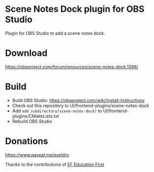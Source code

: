 # Scene Notes Dock plugin for OBS Studio

Plugin for OBS Studio to add a scene notes dock.

# Download
https://obsproject.com/forum/resources/scene-notes-dock.1398/

# Build
- Build OBS Studio: https://obsproject.com/wiki/Install-Instructions
- Check out this repository to UI/frontend-plugins/scene-notes-dock
- Add `add_subdirectory(scene-notes-dock)` to UI/frontend-plugins/CMakeLists.txt
- Rebuild OBS Studio

# Donations
https://www.paypal.me/exeldro

Thanks to the contributions of [EF Education First](https://ef.com)
